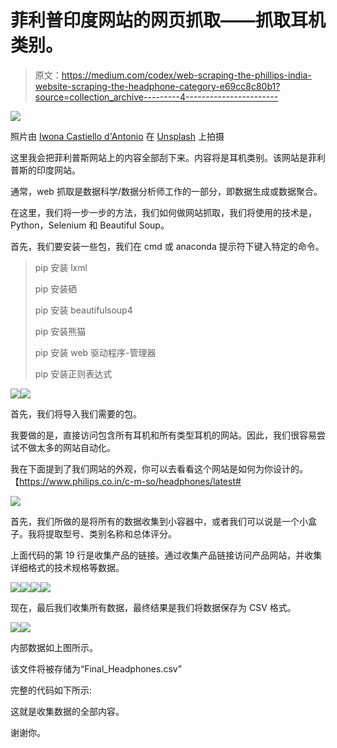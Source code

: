 # 菲利普印度网站的网页抓取——抓取耳机类别。

> 原文：<https://medium.com/codex/web-scraping-the-phillips-india-website-scraping-the-headphone-category-e69cc8c80b1?source=collection_archive---------4----------------------->

![](img/99d9854e6df9d9d6f3ca975e9a17293c.png)

照片由 [Iwona Castiello d'Antonio](https://unsplash.com/@aquadrata?utm_source=medium&utm_medium=referral) 在 [Unsplash](https://unsplash.com?utm_source=medium&utm_medium=referral) 上拍摄

这里我会把菲利普斯网站上的内容全部刮下来。内容将是耳机类别。该网站是菲利普斯的印度网站。

通常，web 抓取是数据科学/数据分析师工作的一部分，即数据生成或数据聚合。

在这里，我们将一步一步的方法，我们如何做网站抓取，我们将使用的技术是，Python，Selenium 和 Beautiful Soup。

首先，我们要安装一些包，我们在 cmd 或 anaconda 提示符下键入特定的命令。

> pip 安装 lxml
> 
> pip 安装硒
> 
> pip 安装 beautifulsoup4
> 
> pip 安装熊猫
> 
> pip 安装 web 驱动程序-管理器
> 
> pip 安装正则表达式

![](img/43c9b4ada5cbff52048296789aebbc37.png)![](img/0426a266877ad6f249055946b991a889.png)

首先，我们将导入我们需要的包。

我要做的是，直接访问包含所有耳机和所有类型耳机的网站。因此，我们很容易尝试不做太多的网站自动化。

我在下面提到了我们网站的外观，你可以去看看这个网站是如何为你设计的。【https://www.philips.co.in/c-m-so/headphones/latest# 

![](img/b5191938b6e6b272fea5ec493ce61164.png)

首先，我们所做的是将所有的数据收集到小容器中，或者我们可以说是一个小盒子。我将提取型号、类别名称和总体评分。

上面代码的第 19 行是收集产品的链接。通过收集产品链接访问产品网站，并收集详细格式的技术规格等数据。

![](img/7cf336d7a866108e0298b067d417f3d3.png)![](img/a069cea97565e3a386a5a2687f8de6f5.png)![](img/52113aa7d67bd27dcd813eeabb62e596.png)![](img/809a5f17b11fb09a7ac6db622ea0465f.png)

现在，最后我们收集所有数据，最终结果是我们将数据保存为 CSV 格式。

![](img/3cf5db630e89517427ba73ff49606df6.png)![](img/d0209b31dd7c2252a42ab8ffacedac18.png)

内部数据如上图所示。

该文件将被存储为“Final_Headphones.csv”

完整的代码如下所示:

这就是收集数据的全部内容。

谢谢你。
